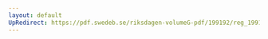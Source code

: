 ```yaml
---
layout: default
UpRedirect: https://pdf.swedeb.se/riksdagen-volumeG-pdf/199192/reg_199192/reg_199192_0668.pdf
---
```

